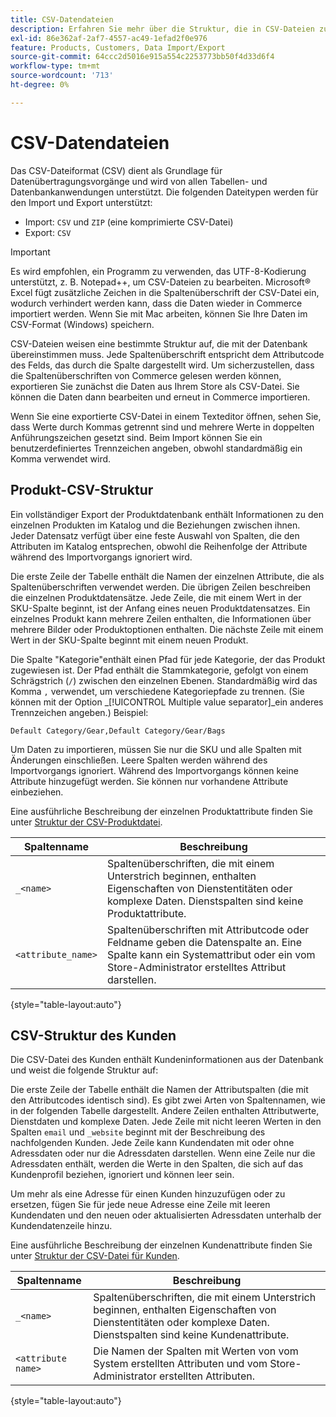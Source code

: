 ```yaml
---
title: CSV-Datendateien
description: Erfahren Sie mehr über die Struktur, die in CSV-Dateien zum Importieren und Exportieren von Daten verwendet wird.
exl-id: 86e362af-2af7-4557-ac49-1efad2f0e976
feature: Products, Customers, Data Import/Export
source-git-commit: 64ccc2d5016e915a554c2253773bb50f4d33d6f4
workflow-type: tm+mt
source-wordcount: '713'
ht-degree: 0%

---
```


# CSV-Datendateien

Das CSV-Dateiformat (CSV) dient als Grundlage für Datenübertragungsvorgänge und wird von allen Tabellen- und Datenbankanwendungen unterstützt. Die folgenden Dateitypen werden für den Import und Export unterstützt:

- Import: `CSV` und `ZIP` (eine komprimierte CSV-Datei)
- Export: `CSV`

>[!IMPORTANT]
>
>Es wird empfohlen, ein Programm zu verwenden, das UTF-8-Kodierung unterstützt, z. B. Notepad++, um CSV-Dateien zu bearbeiten. Microsoft® Excel fügt zusätzliche Zeichen in die Spaltenüberschrift der CSV-Datei ein, wodurch verhindert werden kann, dass die Daten wieder in Commerce importiert werden. Wenn Sie mit Mac arbeiten, können Sie Ihre Daten im CSV-Format (Windows) speichern.

CSV-Dateien weisen eine bestimmte Struktur auf, die mit der Datenbank übereinstimmen muss. Jede Spaltenüberschrift entspricht dem Attributcode des Felds, das durch die Spalte dargestellt wird. Um sicherzustellen, dass die Spaltenüberschriften von Commerce gelesen werden können, exportieren Sie zunächst die Daten aus Ihrem Store als CSV-Datei. Sie können die Daten dann bearbeiten und erneut in Commerce importieren.

Wenn Sie eine exportierte CSV-Datei in einem Texteditor öffnen, sehen Sie, dass Werte durch Kommas getrennt sind und mehrere Werte in doppelten Anführungszeichen gesetzt sind. Beim Import können Sie ein benutzerdefiniertes Trennzeichen angeben, obwohl standardmäßig ein Komma verwendet wird.

## Produkt-CSV-Struktur

Ein vollständiger Export der Produktdatenbank enthält Informationen zu den einzelnen Produkten im Katalog und die Beziehungen zwischen ihnen. Jeder Datensatz verfügt über eine feste Auswahl von Spalten, die den Attributen im Katalog entsprechen, obwohl die Reihenfolge der Attribute während des Importvorgangs ignoriert wird.

Die erste Zeile der Tabelle enthält die Namen der einzelnen Attribute, die als Spaltenüberschriften verwendet werden. Die übrigen Zeilen beschreiben die einzelnen Produktdatensätze. Jede Zeile, die mit einem Wert in der SKU-Spalte beginnt, ist der Anfang eines neuen Produktdatensatzes. Ein einzelnes Produkt kann mehrere Zeilen enthalten, die Informationen über mehrere Bilder oder Produktoptionen enthalten. Die nächste Zeile mit einem Wert in der SKU-Spalte beginnt mit einem neuen Produkt.

Die Spalte &quot;Kategorie&quot;enthält einen Pfad für jede Kategorie, der das Produkt zugewiesen ist. Der Pfad enthält die Stammkategorie, gefolgt von einem Schrägstrich (`/`) zwischen den einzelnen Ebenen. Standardmäßig wird das Komma `,` verwendet, um verschiedene Kategoriepfade zu trennen. (Sie können mit der Option _[!UICONTROL Multiple value separator]_ein anderes Trennzeichen angeben.) Beispiel:

`Default Category/Gear,Default Category/Gear/Bags`

Um Daten zu importieren, müssen Sie nur die SKU und alle Spalten mit Änderungen einschließen. Leere Spalten werden während des Importvorgangs ignoriert. Während des Importvorgangs können keine Attribute hinzugefügt werden. Sie können nur vorhandene Attribute einbeziehen.

Eine ausführliche Beschreibung der einzelnen Produktattribute finden Sie unter [Struktur der CSV-Produktdatei](data-attributes-product.md).

| Spaltenname | Beschreibung |
| ----------- | ----------- |
| `_<name>` | Spaltenüberschriften, die mit einem Unterstrich beginnen, enthalten Eigenschaften von Dienstentitäten oder komplexe Daten. Dienstspalten sind keine Produktattribute. |
| `<attribute_name>` | Spaltenüberschriften mit Attributcode oder Feldname geben die Datenspalte an. Eine Spalte kann ein Systemattribut oder ein vom Store-Administrator erstelltes Attribut darstellen. |

{style="table-layout:auto"}

## CSV-Struktur des Kunden

Die CSV-Datei des Kunden enthält Kundeninformationen aus der Datenbank und weist die folgende Struktur auf:

Die erste Zeile der Tabelle enthält die Namen der Attributspalten (die mit den Attributcodes identisch sind). Es gibt zwei Arten von Spaltennamen, wie in der folgenden Tabelle dargestellt. Andere Zeilen enthalten Attributwerte, Dienstdaten und komplexe Daten. Jede Zeile mit nicht leeren Werten in den Spalten `email` und `_website` beginnt mit der Beschreibung des nachfolgenden Kunden. Jede Zeile kann Kundendaten mit oder ohne Adressdaten oder nur die Adressdaten darstellen. Wenn eine Zeile nur die Adressdaten enthält, werden die Werte in den Spalten, die sich auf das Kundenprofil beziehen, ignoriert und können leer sein.

Um mehr als eine Adresse für einen Kunden hinzuzufügen oder zu ersetzen, fügen Sie für jede neue Adresse eine Zeile mit leeren Kundendaten und den neuen oder aktualisierten Adressdaten unterhalb der Kundendatenzeile hinzu.

Eine ausführliche Beschreibung der einzelnen Kundenattribute finden Sie unter [Struktur der CSV-Datei für Kunden](data-attributes-customer.md).

| Spaltenname | Beschreibung |
| ----------- | ----------- |
| `_<name>` | Spaltenüberschriften, die mit einem Unterstrich beginnen, enthalten Eigenschaften von Dienstentitäten oder komplexe Daten. Dienstspalten sind keine Kundenattribute. |
| `<attribute name>` | Die Namen der Spalten mit Werten von vom System erstellten Attributen und vom Store-Administrator erstellten Attributen. |

{style="table-layout:auto"}
